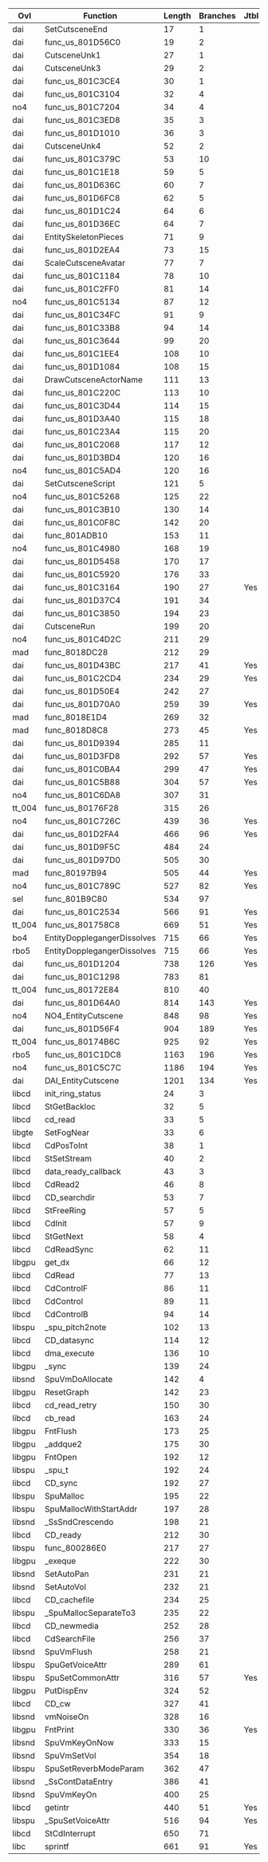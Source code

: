 | Ovl    | Function                    |   Length |   Branches | Jtbl   | [Duplicate](https://raw.githubusercontent.com/Xeeynamo/sotn-decomp/gh-duplicates/duplicates.txt)                                | WIP                             | %     |
|--------|-----------------------------|----------|------------|--------|---------------------------------------------------------------------------------------------------------------------------------|---------------------------------|-------|
| dai    | SetCutsceneEnd              |       17 |          1 |        | [Full](https://raw.githubusercontent.com/Xeeynamo/sotn-decomp/gh-duplicates/duplicates.txt#:~:text=SetCutsceneEnd)              |                                 |       |
| dai    | func_us_801D56C0            |       19 |          2 |        |                                                                                                                                 |                                 |       |
| dai    | CutsceneUnk1                |       27 |          1 |        | [Full](https://raw.githubusercontent.com/Xeeynamo/sotn-decomp/gh-duplicates/duplicates.txt#:~:text=CutsceneUnk1)                |                                 |       |
| dai    | CutsceneUnk3                |       29 |          2 |        | [Full](https://raw.githubusercontent.com/Xeeynamo/sotn-decomp/gh-duplicates/duplicates.txt#:~:text=CutsceneUnk3)                |                                 |       |
| dai    | func_us_801C3CE4            |       30 |          1 |        |                                                                                                                                 |                                 |       |
| dai    | func_us_801C3104            |       32 |          4 |        | [Full](https://raw.githubusercontent.com/Xeeynamo/sotn-decomp/gh-duplicates/duplicates.txt#:~:text=func_us_801C3104)            |                                 |       |
| no4    | func_us_801C7204            |       34 |          4 |        |                                                                                                                                 | https://decomp.me/scratch/bej6b | 1.0   |
| dai    | func_us_801C3ED8            |       35 |          3 |        |                                                                                                                                 |                                 |       |
| dai    | func_us_801D1010            |       36 |          3 |        |                                                                                                                                 |                                 |       |
| dai    | CutsceneUnk4                |       52 |          2 |        | [Full](https://raw.githubusercontent.com/Xeeynamo/sotn-decomp/gh-duplicates/duplicates.txt#:~:text=CutsceneUnk4)                |                                 |       |
| dai    | func_us_801C379C            |       53 |         10 |        |                                                                                                                                 |                                 |       |
| dai    | func_us_801C1E18            |       59 |          5 |        |                                                                                                                                 |                                 |       |
| dai    | func_us_801D636C            |       60 |          7 |        |                                                                                                                                 |                                 |       |
| dai    | func_us_801D6FC8            |       62 |          5 |        |                                                                                                                                 |                                 |       |
| dai    | func_us_801D1C24            |       64 |          6 |        |                                                                                                                                 |                                 |       |
| dai    | func_us_801D36EC            |       64 |          7 |        |                                                                                                                                 |                                 |       |
| dai    | EntitySkeletonPieces        |       71 |          9 |        | [Part](https://raw.githubusercontent.com/Xeeynamo/sotn-decomp/gh-duplicates/duplicates.txt#:~:text=EntitySkeletonPieces)        |                                 |       |
| dai    | func_us_801D2EA4            |       73 |         15 |        |                                                                                                                                 |                                 |       |
| dai    | ScaleCutsceneAvatar         |       77 |          7 |        | [Full](https://raw.githubusercontent.com/Xeeynamo/sotn-decomp/gh-duplicates/duplicates.txt#:~:text=ScaleCutsceneAvatar)         |                                 |       |
| dai    | func_us_801C1184            |       78 |         10 |        |                                                                                                                                 |                                 |       |
| dai    | func_us_801C2FF0            |       81 |         14 |        |                                                                                                                                 |                                 |       |
| no4    | func_us_801C5134            |       87 |         12 |        |                                                                                                                                 | https://decomp.me/scratch/UxjX1 | 0.998 |
| dai    | func_us_801C34FC            |       91 |          9 |        | [Full](https://raw.githubusercontent.com/Xeeynamo/sotn-decomp/gh-duplicates/duplicates.txt#:~:text=func_us_801C34FC)            |                                 |       |
| dai    | func_us_801C33B8            |       94 |         14 |        | [Full](https://raw.githubusercontent.com/Xeeynamo/sotn-decomp/gh-duplicates/duplicates.txt#:~:text=func_us_801C33B8)            |                                 |       |
| dai    | func_us_801C3644            |       99 |         20 |        |                                                                                                                                 |                                 |       |
| dai    | func_us_801C1EE4            |      108 |         10 |        |                                                                                                                                 |                                 |       |
| dai    | func_us_801D1084            |      108 |         15 |        |                                                                                                                                 |                                 |       |
| dai    | DrawCutsceneActorName       |      111 |         13 |        | [Full](https://raw.githubusercontent.com/Xeeynamo/sotn-decomp/gh-duplicates/duplicates.txt#:~:text=DrawCutsceneActorName)       |                                 |       |
| dai    | func_us_801C220C            |      113 |         10 |        |                                                                                                                                 |                                 |       |
| dai    | func_us_801C3D44            |      114 |         15 |        |                                                                                                                                 |                                 |       |
| dai    | func_us_801D3A40            |      115 |         18 |        |                                                                                                                                 |                                 |       |
| dai    | func_us_801C23A4            |      115 |         20 |        |                                                                                                                                 |                                 |       |
| dai    | func_us_801C2068            |      117 |         12 |        |                                                                                                                                 |                                 |       |
| dai    | func_us_801D3BD4            |      120 |         16 |        |                                                                                                                                 |                                 |       |
| no4    | func_us_801C5AD4            |      120 |         16 |        |                                                                                                                                 | https://decomp.me/scratch/ilpCc | 0.996 |
| dai    | SetCutsceneScript           |      121 |          5 |        | [Full](https://raw.githubusercontent.com/Xeeynamo/sotn-decomp/gh-duplicates/duplicates.txt#:~:text=SetCutsceneScript)           |                                 |       |
| no4    | func_us_801C5268            |      125 |         22 |        |                                                                                                                                 | https://decomp.me/scratch/vsyr6 | 0.999 |
| dai    | func_us_801C3B10            |      130 |         14 |        |                                                                                                                                 |                                 |       |
| dai    | func_us_801C0F8C            |      142 |         20 |        |                                                                                                                                 |                                 |       |
| dai    | func_801ADB10               |      153 |         11 |        |                                                                                                                                 |                                 |       |
| no4    | func_us_801C4980            |      168 |         19 |        |                                                                                                                                 | https://decomp.me/scratch/RpjeJ | 0.999 |
| dai    | func_us_801D5458            |      170 |         17 |        |                                                                                                                                 |                                 |       |
| dai    | func_us_801C5920            |      176 |         33 |        |                                                                                                                                 | https://decomp.me/scratch/PN1ov | 0.996 |
| dai    | func_us_801C3164            |      190 |         27 | Yes    |                                                                                                                                 |                                 |       |
| dai    | func_us_801D37C4            |      191 |         34 |        |                                                                                                                                 |                                 |       |
| dai    | func_us_801C3850            |      194 |         23 |        |                                                                                                                                 |                                 |       |
| dai    | CutsceneRun                 |      199 |         20 |        | [Part](https://raw.githubusercontent.com/Xeeynamo/sotn-decomp/gh-duplicates/duplicates.txt#:~:text=CutsceneRun)                 |                                 |       |
| no4    | func_us_801C4D2C            |      211 |         29 |        |                                                                                                                                 | https://decomp.me/scratch/FlKsK | 0.996 |
| mad    | func_8018DC28               |      212 |         29 |        |                                                                                                                                 |                                 |       |
| dai    | func_us_801D43BC            |      217 |         41 | Yes    |                                                                                                                                 | https://decomp.me/scratch/Y7xce | 0.999 |
| dai    | func_us_801C2CD4            |      234 |         29 | Yes    |                                                                                                                                 |                                 |       |
| dai    | func_us_801D50E4            |      242 |         27 |        |                                                                                                                                 |                                 |       |
| dai    | func_us_801D70A0            |      259 |         39 | Yes    |                                                                                                                                 |                                 |       |
| mad    | func_8018E1D4               |      269 |         32 |        |                                                                                                                                 | https://decomp.me/scratch/44NLa | 0.99  |
| mad    | func_8018D8C8               |      273 |         45 | Yes    |                                                                                                                                 | https://decomp.me/scratch/HlnOn | 0.931 |
| dai    | func_us_801D9394            |      285 |         11 |        |                                                                                                                                 |                                 |       |
| dai    | func_us_801D3FD8            |      292 |         57 | Yes    |                                                                                                                                 | https://decomp.me/scratch/kNvo0 | 1.0   |
| dai    | func_us_801C0BA4            |      299 |         47 | Yes    |                                                                                                                                 |                                 |       |
| dai    | func_us_801C5B88            |      304 |         57 | Yes    |                                                                                                                                 | https://decomp.me/scratch/UizRU | 0.999 |
| no4    | func_us_801C6DA8            |      307 |         31 |        |                                                                                                                                 | https://decomp.me/scratch/l70mO | 1.0   |
| tt_004 | func_us_80176F28            |      315 |         26 |        |                                                                                                                                 | https://decomp.me/scratch/UUkwm | 0.965 |
| no4    | func_us_801C726C            |      439 |         36 | Yes    |                                                                                                                                 | https://decomp.me/scratch/RKYg4 | 0.874 |
| dai    | func_us_801D2FA4            |      466 |         96 | Yes    |                                                                                                                                 |                                 |       |
| dai    | func_us_801D9F5C            |      484 |         24 |        |                                                                                                                                 |                                 |       |
| dai    | func_us_801D97D0            |      505 |         30 |        |                                                                                                                                 |                                 |       |
| mad    | func_80197B94               |      505 |         44 | Yes    |                                                                                                                                 | https://decomp.me/scratch/rg2V6 | 0.867 |
| no4    | func_us_801C789C            |      527 |         82 | Yes    |                                                                                                                                 |                                 |       |
| sel    | func_801B9C80               |      534 |         97 |        |                                                                                                                                 | https://decomp.me/scratch/EX5Z5 | 0.989 |
| dai    | func_us_801C2534            |      566 |         91 | Yes    |                                                                                                                                 |                                 |       |
| tt_004 | func_us_801758C8            |      669 |         51 | Yes    |                                                                                                                                 | https://decomp.me/scratch/hfTvT | 0.811 |
| bo4    | EntityDopplegangerDissolves |      715 |         66 | Yes    | [Full](https://raw.githubusercontent.com/Xeeynamo/sotn-decomp/gh-duplicates/duplicates.txt#:~:text=EntityDopplegangerDissolves) | https://decomp.me/scratch/uN8Kx | 0.998 |
| rbo5   | EntityDopplegangerDissolves |      715 |         66 | Yes    | [Full](https://raw.githubusercontent.com/Xeeynamo/sotn-decomp/gh-duplicates/duplicates.txt#:~:text=EntityDopplegangerDissolves) | https://decomp.me/scratch/S0OhN | 0.998 |
| dai    | func_us_801D1204            |      738 |        126 | Yes    |                                                                                                                                 |                                 |       |
| dai    | func_us_801C1298            |      783 |         81 |        |                                                                                                                                 |                                 |       |
| tt_004 | func_us_80172E84            |      810 |         40 |        |                                                                                                                                 | https://decomp.me/scratch/H9tSu | 0.947 |
| dai    | func_us_801D64A0            |      814 |        143 | Yes    |                                                                                                                                 |                                 |       |
| no4    | NO4_EntityCutscene          |      848 |         98 | Yes    |                                                                                                                                 | https://decomp.me/scratch/WoDh2 | 0.998 |
| dai    | func_us_801D56F4            |      904 |        189 | Yes    |                                                                                                                                 |                                 |       |
| tt_004 | func_us_80174B6C            |      925 |         92 | Yes    |                                                                                                                                 | https://decomp.me/scratch/mm3YA | 0.997 |
| rbo5   | func_us_801C1DC8            |     1163 |        196 | Yes    |                                                                                                                                 | https://decomp.me/scratch/d1xCm | 0.885 |
| no4    | func_us_801C5C7C            |     1186 |        194 | Yes    |                                                                                                                                 | https://decomp.me/scratch/Txm45 | 0.998 |
| dai    | DAI_EntityCutscene          |     1201 |        134 | Yes    | [Part](https://raw.githubusercontent.com/Xeeynamo/sotn-decomp/gh-duplicates/duplicates.txt#:~:text=DAI_EntityCutscene)          | https://decomp.me/scratch/FEddN | 0.993 |
| libcd  | init_ring_status            |       24 |          3 |        |                                                                                                                                 | https://decomp.me/scratch/B9RlC | 0.875 |
| libcd  | StGetBackloc                |       32 |          5 |        |                                                                                                                                 | https://decomp.me/scratch/XhjOu | 1.0   |
| libcd  | cd_read                     |       33 |          5 |        |                                                                                                                                 | https://decomp.me/scratch/W8iMN | 1.0   |
| libgte | SetFogNear                  |       33 |          6 |        |                                                                                                                                 | https://decomp.me/scratch/rEGLZ | 1.0   |
| libcd  | CdPosToInt                  |       38 |          1 |        |                                                                                                                                 | https://decomp.me/scratch/P3Fy9 | 1.0   |
| libcd  | StSetStream                 |       40 |          2 |        |                                                                                                                                 | https://decomp.me/scratch/8reFx | 1.0   |
| libcd  | data_ready_callback         |       43 |          3 |        |                                                                                                                                 | https://decomp.me/scratch/D3WO5 | 0.66  |
| libcd  | CdRead2                     |       46 |          8 |        |                                                                                                                                 | https://decomp.me/scratch/DI2A4 | 1.0   |
| libcd  | CD_searchdir                |       53 |          7 |        |                                                                                                                                 | https://decomp.me/scratch/MiZ7u | 0.876 |
| libcd  | StFreeRing                  |       57 |          5 |        |                                                                                                                                 | https://decomp.me/scratch/fHzgv | 0.829 |
| libcd  | CdInit                      |       57 |          9 |        |                                                                                                                                 | https://decomp.me/scratch/OR3Va | 0.804 |
| libcd  | StGetNext                   |       58 |          4 |        |                                                                                                                                 | https://decomp.me/scratch/DkirL | 0.818 |
| libcd  | CdReadSync                  |       62 |         11 |        |                                                                                                                                 | https://decomp.me/scratch/KVnI4 | 0.722 |
| libgpu | get_dx                      |       66 |         12 |        |                                                                                                                                 | https://decomp.me/scratch/GprDB | 0.776 |
| libcd  | CdRead                      |       77 |         13 |        |                                                                                                                                 | https://decomp.me/scratch/SX5cU | 0.617 |
| libcd  | CdControlF                  |       86 |         11 |        | [Part](https://raw.githubusercontent.com/Xeeynamo/sotn-decomp/gh-duplicates/duplicates.txt#:~:text=CdControlF)                  | https://decomp.me/scratch/TjAPb | 0.683 |
| libcd  | CdControl                   |       89 |         11 |        | [Full](https://raw.githubusercontent.com/Xeeynamo/sotn-decomp/gh-duplicates/duplicates.txt#:~:text=CdControl)                   | https://decomp.me/scratch/ry4YB | 0.881 |
| libcd  | CdControlB                  |       94 |         14 |        |                                                                                                                                 | https://decomp.me/scratch/WHWLs | 0.779 |
| libspu | _spu_pitch2note             |      102 |         13 |        |                                                                                                                                 | https://decomp.me/scratch/issUw | 0.745 |
| libcd  | CD_datasync                 |      114 |         12 |        |                                                                                                                                 | https://decomp.me/scratch/A2yGe | 0.938 |
| libcd  | dma_execute                 |      136 |         10 |        |                                                                                                                                 | https://decomp.me/scratch/jedgx | 0.276 |
| libgpu | _sync                       |      139 |         24 |        |                                                                                                                                 | https://decomp.me/scratch/67L5C | 1.0   |
| libsnd | SpuVmDoAllocate             |      142 |          4 |        |                                                                                                                                 |                                 |       |
| libgpu | ResetGraph                  |      142 |         23 |        |                                                                                                                                 | https://decomp.me/scratch/RpHi6 | 0.851 |
| libcd  | cd_read_retry               |      150 |         30 |        |                                                                                                                                 |                                 |       |
| libcd  | cb_read                     |      163 |         24 |        |                                                                                                                                 | https://decomp.me/scratch/CStOS | 0.831 |
| libgpu | FntFlush                    |      173 |         25 |        |                                                                                                                                 | https://decomp.me/scratch/yOQkZ | 0.525 |
| libgpu | _addque2                    |      175 |         30 |        |                                                                                                                                 | https://decomp.me/scratch/wPhfi | 0.907 |
| libgpu | FntOpen                     |      192 |         12 |        |                                                                                                                                 | https://decomp.me/scratch/SDDfp | 0.996 |
| libspu | _spu_t                      |      192 |         24 |        |                                                                                                                                 | https://decomp.me/scratch/6miKR | 0.938 |
| libcd  | CD_sync                     |      192 |         27 |        |                                                                                                                                 | https://decomp.me/scratch/RfxXr | 1.0   |
| libspu | SpuMalloc                   |      195 |         22 |        |                                                                                                                                 | https://decomp.me/scratch/XxTzq | 0.857 |
| libspu | SpuMallocWithStartAddr      |      197 |         28 |        |                                                                                                                                 | https://decomp.me/scratch/oLx3c | 0.77  |
| libsnd | _SsSndCrescendo             |      198 |         21 |        |                                                                                                                                 | https://decomp.me/scratch/gQV6M | 0.915 |
| libcd  | CD_ready                    |      212 |         30 |        |                                                                                                                                 |                                 |       |
| libspu | func_800286E0               |      217 |         27 |        |                                                                                                                                 | https://decomp.me/scratch/wyYLu | 0.858 |
| libgpu | _exeque                     |      222 |         30 |        |                                                                                                                                 | https://decomp.me/scratch/zpm4r | 0.933 |
| libsnd | SetAutoPan                  |      231 |         21 |        | [Part](https://raw.githubusercontent.com/Xeeynamo/sotn-decomp/gh-duplicates/duplicates.txt#:~:text=SetAutoPan)                  | https://decomp.me/scratch/UNz8o | 0.985 |
| libsnd | SetAutoVol                  |      232 |         21 |        | [Full](https://raw.githubusercontent.com/Xeeynamo/sotn-decomp/gh-duplicates/duplicates.txt#:~:text=SetAutoVol)                  | https://decomp.me/scratch/LpEiv | 0.988 |
| libcd  | CD_cachefile                |      234 |         25 |        |                                                                                                                                 |                                 |       |
| libspu | _SpuMallocSeparateTo3       |      235 |         22 |        |                                                                                                                                 | https://decomp.me/scratch/1IklY | 0.83  |
| libcd  | CD_newmedia                 |      252 |         28 |        |                                                                                                                                 |                                 |       |
| libcd  | CdSearchFile                |      256 |         37 |        |                                                                                                                                 |                                 |       |
| libsnd | SpuVmFlush                  |      258 |         21 |        |                                                                                                                                 | https://decomp.me/scratch/H3WGD | 0.996 |
| libspu | SpuGetVoiceAttr             |      289 |         61 |        |                                                                                                                                 | https://decomp.me/scratch/yFvBm | 0.738 |
| libspu | SpuSetCommonAttr            |      316 |         57 | Yes    |                                                                                                                                 | https://decomp.me/scratch/4iEKK | 0.971 |
| libgpu | PutDispEnv                  |      324 |         52 |        |                                                                                                                                 | https://decomp.me/scratch/7H6Nk | 1.0   |
| libcd  | CD_cw                       |      327 |         41 |        |                                                                                                                                 | https://decomp.me/scratch/os3Sk | 0.855 |
| libsnd | vmNoiseOn                   |      328 |         16 |        |                                                                                                                                 | https://decomp.me/scratch/jB9z1 | 0.88  |
| libgpu | FntPrint                    |      330 |         36 | Yes    |                                                                                                                                 | https://decomp.me/scratch/h3dAl | 0.069 |
| libsnd | SpuVmKeyOnNow               |      333 |         15 |        |                                                                                                                                 | https://decomp.me/scratch/rM9g2 | 0.991 |
| libsnd | SpuVmSetVol                 |      354 |         18 |        |                                                                                                                                 | https://decomp.me/scratch/OtJtH | 0.867 |
| libspu | SpuSetReverbModeParam       |      362 |         47 |        |                                                                                                                                 | https://decomp.me/scratch/N3GfD | 0.85  |
| libsnd | _SsContDataEntry            |      386 |         41 |        |                                                                                                                                 | https://decomp.me/scratch/NFBGa | 0.919 |
| libsnd | SpuVmKeyOn                  |      400 |         25 |        |                                                                                                                                 | https://decomp.me/scratch/8SMQ8 | 0.835 |
| libcd  | getintr                     |      440 |         51 | Yes    |                                                                                                                                 | https://decomp.me/scratch/HG2UF | 0.868 |
| libspu | _SpuSetVoiceAttr            |      516 |         94 | Yes    |                                                                                                                                 | https://decomp.me/scratch/bUDmT | 0.818 |
| libcd  | StCdInterrupt               |      650 |         71 |        |                                                                                                                                 |                                 |       |
| libc   | sprintf                     |      661 |         91 | Yes    |                                                                                                                                 | https://decomp.me/scratch/jOVKa | 0.827 |
